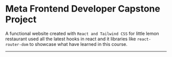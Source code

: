 # Meta Frontend Developer Capstone Project

A functional website created with `React and Tailwind CSS` for little lemon restaurant used all the latest hooks in react and it libraries like `react-router-dom` to showcase what have learned in this course.

---
